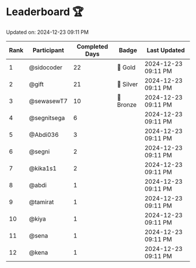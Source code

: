 # Leaderboard 🏆

Updated on: 2024-12-23 09:11 PM

| Rank | Participant       | Completed Days | Badge      | Last Updated         |
|------|-------------------|----------------|------------|----------------------|
| 1    | @sidocoder        | 22             | 🏅 Gold     | 2024-12-23 09:11 PM |
| 2    | @gift             | 21             | 🥈 Silver   | 2024-12-23 09:11 PM |
| 3    | @sewasewT7        | 10             | 🥉 Bronze   | 2024-12-23 09:11 PM |
| 4    | @segnitsega       | 6              |            | 2024-12-23 09:11 PM |
| 5    | @Abdi036          | 3              |            | 2024-12-23 09:11 PM |
| 6    | @segni            | 2              |            | 2024-12-23 09:11 PM |
| 7    | @kika1s1          | 2              |            | 2024-12-23 09:11 PM |
| 8    | @abdi             | 1              |            | 2024-12-23 09:11 PM |
| 9    | @tamirat          | 1              |            | 2024-12-23 09:11 PM |
| 10   | @kiya             | 1              |            | 2024-12-23 09:11 PM |
| 11   | @sena             | 1              |            | 2024-12-23 09:11 PM |
| 12   | @kena             | 1              |            | 2024-12-23 09:11 PM |
